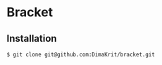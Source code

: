 Bracket
========================

Installation
------------

```bash
$ git clone git@github.com:DimaKrit/bracket.git

```
